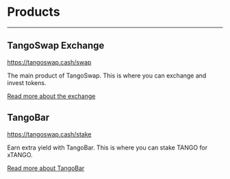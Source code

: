 # Products

---

## TangoSwap Exchange

<https://tangoswap.cash/swap>

The main product of TangoSwap. This is where you can exchange and invest tokens.

[Read more about the exchange](/products/amm-exchange/)



## TangoBar

<https://tangoswap.cash/stake>

Earn extra yield with TangoBar. This is where you can stake TANGO for xTANGO.

[Read more about TangoBar](/products/amm-exchange/)
